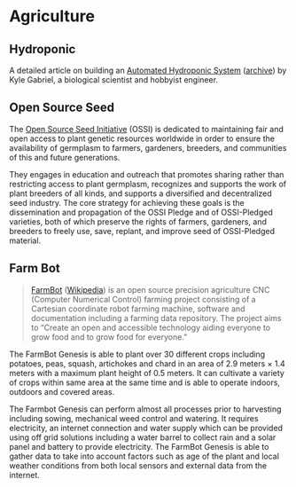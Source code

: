 # Agriculture

## Hydroponic

A detailed article on building an [Automated Hydroponic System](https://kylegabriel.com/projects/2020/06/automated-hydroponic-system-build.html) ([archive](https://archive.is/HY7TW)) by Kyle Gabriel, a biological scientist and hobbyist engineer.

## Open Source Seed

The [Open Source Seed Initiative](https://osseeds.org/) (OSSI) is dedicated to maintaining fair and open access to plant genetic resources worldwide in order to ensure the availability of germplasm to farmers, gardeners, breeders, and communities of this and future generations.

They engages in education and outreach that promotes sharing rather than restricting access to plant germplasm, recognizes and supports the work of plant breeders of all kinds, and supports a diversified and decentralized seed industry. The core strategy for achieving these goals is the dissemination and propagation of the OSSI Pledge and of OSSI-Pledged varieties, both of which preserve the rights of farmers, gardeners, and breeders to freely use, save, replant, and improve seed of OSSI-Pledged material.

## Farm Bot

> [FarmBot](https://farm.bot) ([Wikipedia](https://en.wikipedia.org/wiki/FarmBot)) is an open source precision agriculture CNC (Computer Numerical Control) farming project consisting of a Cartesian coordinate robot farming machine, software and documentation including a farming data repository. The project aims to “Create an open and accessible technology aiding everyone to grow food and to grow food for everyone.”

The FarmBot Genesis is able to plant over 30 different crops including potatoes, peas, squash, artichokes and chard in an area of 2.9 meters × 1.4 meters with a maximum plant height of 0.5 meters. It can cultivate a variety of crops within same area at the same time and is able to operate indoors, outdoors and covered areas.

The Farmbot Genesis can perform almost all processes prior to harvesting including sowing, mechanical weed control and watering. It requires electricity, an internet connection and water supply which can be provided using off grid solutions including a water barrel to collect rain and a solar panel and battery to provide electricity. The FarmBot Genesis is able to gather data to take into account factors such as age of the plant and local weather conditions from both local sensors and external data from the internet.